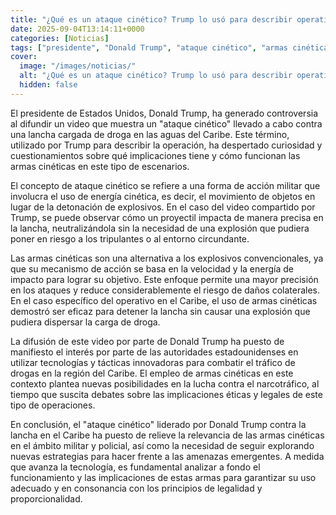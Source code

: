 ```yaml
---
title: "¿Qué es un ataque cinético? Trump lo usó para describir operativo contra lancha en el Caribe"
date: 2025-09-04T13:14:11+0000
categories: [Noticias]
tags: ["presidente", "Donald Trump", "ataque cinético", "armas cinéticas", "operativo en el Caribe", "tráfico de drogas", "armas en el ámbito militar."]
cover:
  image: "/images/noticias/"
  alt: "¿Qué es un ataque cinético? Trump lo usó para describir operativo contra lancha en el Caribe"
  hidden: false
---
```


El presidente de Estados Unidos, Donald Trump, ha generado controversia al difundir un video que muestra un "ataque cinético" llevado a cabo contra una lancha cargada de droga en las aguas del Caribe. Este término, utilizado por Trump para describir la operación, ha despertado curiosidad y cuestionamientos sobre qué implicaciones tiene y cómo funcionan las armas cinéticas en este tipo de escenarios.

El concepto de ataque cinético se refiere a una forma de acción militar que involucra el uso de energía cinética, es decir, el movimiento de objetos en lugar de la detonación de explosivos. En el caso del video compartido por Trump, se puede observar cómo un proyectil impacta de manera precisa en la lancha, neutralizándola sin la necesidad de una explosión que pudiera poner en riesgo a los tripulantes o al entorno circundante.

Las armas cinéticas son una alternativa a los explosivos convencionales, ya que su mecanismo de acción se basa en la velocidad y la energía de impacto para lograr su objetivo. Este enfoque permite una mayor precisión en los ataques y reduce considerablemente el riesgo de daños colaterales. En el caso específico del operativo en el Caribe, el uso de armas cinéticas demostró ser eficaz para detener la lancha sin causar una explosión que pudiera dispersar la carga de droga.

La difusión de este video por parte de Donald Trump ha puesto de manifiesto el interés por parte de las autoridades estadounidenses en utilizar tecnologías y tácticas innovadoras para combatir el tráfico de drogas en la región del Caribe. El empleo de armas cinéticas en este contexto plantea nuevas posibilidades en la lucha contra el narcotráfico, al tiempo que suscita debates sobre las implicaciones éticas y legales de este tipo de operaciones.

En conclusión, el "ataque cinético" liderado por Donald Trump contra la lancha en el Caribe ha puesto de relieve la relevancia de las armas cinéticas en el ámbito militar y policial, así como la necesidad de seguir explorando nuevas estrategias para hacer frente a las amenazas emergentes. A medida que avanza la tecnología, es fundamental analizar a fondo el funcionamiento y las implicaciones de estas armas para garantizar su uso adecuado y en consonancia con los principios de legalidad y proporcionalidad.
